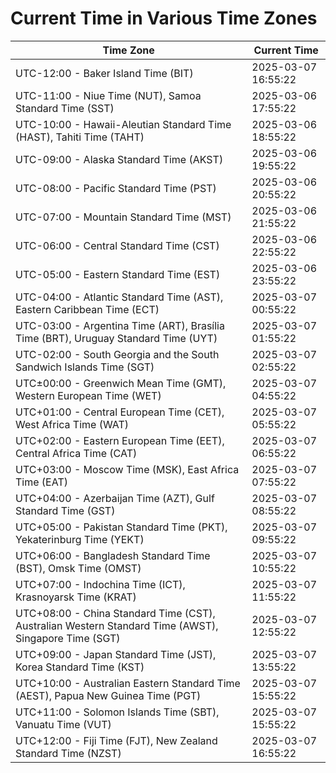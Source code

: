 # Current Time in Various Time Zones

| Time Zone | Current Time |
|-----------|--------------|
| UTC-12:00 - Baker Island Time (BIT) | 2025-03-07 16:55:22 |
| UTC-11:00 - Niue Time (NUT), Samoa Standard Time (SST) | 2025-03-06 17:55:22 |
| UTC-10:00 - Hawaii-Aleutian Standard Time (HAST), Tahiti Time (TAHT) | 2025-03-06 18:55:22 |
| UTC-09:00 - Alaska Standard Time (AKST) | 2025-03-06 19:55:22 |
| UTC-08:00 - Pacific Standard Time (PST) | 2025-03-06 20:55:22 |
| UTC-07:00 - Mountain Standard Time (MST) | 2025-03-06 21:55:22 |
| UTC-06:00 - Central Standard Time (CST) | 2025-03-06 22:55:22 |
| UTC-05:00 - Eastern Standard Time (EST) | 2025-03-06 23:55:22 |
| UTC-04:00 - Atlantic Standard Time (AST), Eastern Caribbean Time (ECT) | 2025-03-07 00:55:22 |
| UTC-03:00 - Argentina Time (ART), Brasília Time (BRT), Uruguay Standard Time (UYT) | 2025-03-07 01:55:22 |
| UTC-02:00 - South Georgia and the South Sandwich Islands Time (SGT) | 2025-03-07 02:55:22 |
| UTC±00:00 - Greenwich Mean Time (GMT), Western European Time (WET) | 2025-03-07 04:55:22 |
| UTC+01:00 - Central European Time (CET), West Africa Time (WAT) | 2025-03-07 05:55:22 |
| UTC+02:00 - Eastern European Time (EET), Central Africa Time (CAT) | 2025-03-07 06:55:22 |
| UTC+03:00 - Moscow Time (MSK), East Africa Time (EAT) | 2025-03-07 07:55:22 |
| UTC+04:00 - Azerbaijan Time (AZT), Gulf Standard Time (GST) | 2025-03-07 08:55:22 |
| UTC+05:00 - Pakistan Standard Time (PKT), Yekaterinburg Time (YEKT) | 2025-03-07 09:55:22 |
| UTC+06:00 - Bangladesh Standard Time (BST), Omsk Time (OMST) | 2025-03-07 10:55:22 |
| UTC+07:00 - Indochina Time (ICT), Krasnoyarsk Time (KRAT) | 2025-03-07 11:55:22 |
| UTC+08:00 - China Standard Time (CST), Australian Western Standard Time (AWST), Singapore Time (SGT) | 2025-03-07 12:55:22 |
| UTC+09:00 - Japan Standard Time (JST), Korea Standard Time (KST) | 2025-03-07 13:55:22 |
| UTC+10:00 - Australian Eastern Standard Time (AEST), Papua New Guinea Time (PGT) | 2025-03-07 15:55:22 |
| UTC+11:00 - Solomon Islands Time (SBT), Vanuatu Time (VUT) | 2025-03-07 15:55:22 |
| UTC+12:00 - Fiji Time (FJT), New Zealand Standard Time (NZST) | 2025-03-07 16:55:22 |
